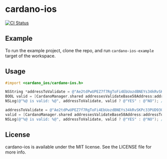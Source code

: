 # cardano-ios

[![CI Status](https://travis-ci.org/hellc/cardano-ios.svg?branch=master)](https://travis-ci.org/hellc/cardano-ios)

## Example

To run the example project, clone the repo, and run `cardano-ios-example` target of the workspace.

## Usage
```ObjectiveC
#import <cardano_ios/cardano-ios.h>
```
```ObjectiveC
NSString *addressToValidate = @"Ae2tdPwUPEZ7f7RgToFi4EbUozdBNEYs34kRvSKPc33PUD93QUPT9JmxXwq";
BOOL valid = [CardanoManager.shared addressesValidateBase58Address:addressToValidate];
NSLog(@"%@ is valid: %@", addressToValidate, valid ? @"YES" : @"NO"); //Expect: YES

addressToValidate = @"Ae2tdPwUPEZ7f7RgToFi4EbUozdBNEYs34kRvSKPc33PUD93QUPT9JmxXw1";
valid = [CardanoManager.shared addressesValidateBase58Address:addressToValidate];
NSLog(@"%@ is valid: %@", addressToValidate, valid ? @"YES" : @"NO"); //Expect: NO (last symbol changed)
```


## License

cardano-ios is available under the MIT license. See the LICENSE file for more info.
